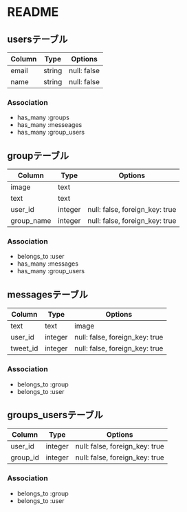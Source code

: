 # README

## usersテーブル
|Column|Type|Options|
|------|----|-------|
|email|string|null: false|
|name|string|null: false|add_indexTo
### Association
- has_many :groups
- has_many :messeages
- has_many :group_users

## groupテーブル
|Column|Type|Options|
|------|----|-------|
|image|text||
|text|text||
|user_id|integer|null: false, foreign_key: true|
|group_name|integer|null: false, foreign_key: true|
### Association
- belongs_to :user
- has_many :messages
- has_many :group_users

## messagesテーブル
|Column|Type|Options|
|------|----|-------|
|text|text|image|null: false|
|user_id|integer|null: false, foreign_key: true|
|tweet_id|integer|null: false, foreign_key: true|
### Association
- belongs_to :group
- belongs_to :user

## groups_usersテーブル
|Column|Type|Options|
|------|----|-------|
|user_id|integer|null: false, foreign_key: true|
|group_id|integer|null: false, foreign_key: true|
### Association
- belongs_to :group
- belongs_to :user